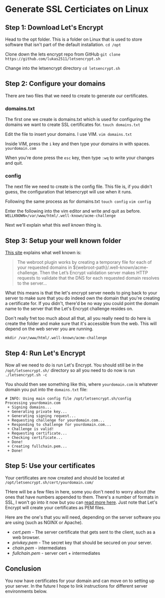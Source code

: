 # Generate SSL Certiciates on Linux

## Step 1: Download Let's Encrypt
Head to the opt folder. This is a folder on Linux that is used to store software that isn't part of the default installation.
`cd /opt`

Clone down the lets encrypt repo from GitHub
`git clone https://github.com/lukas2511/letsencrypt.sh`

Change into the letsencrypt directory
`cd letsencrypt.sh`

## Step 2: Configure your domains
There are two files that we need to create to generate our certificates. 

### domains.txt
The first one we create is domains.txt which is used for configuring the domains we want to create SSL certificates for.
`touch domains.txt`

Edit the file to insert your domains. I use VIM.
`vim domains.txt`

Inside VIM, press the `i` key and then type your domains in with spaces.
`yourdomain.com`

When you're done press the `esc` key, then type `:wq` to write your changes and quit.

### config
The next file we need to create is the config file. This file is, if you didn't guess, the configuration that letsencrypt will use when it runs.

Following the same process as for domains.txt
`touch config`
`vim config`

Enter the following into the vim editor and write and quit as before.
`WELLKNOWN=/var/www/html/.well-known/acme-challenge`

Next we'll explain what this *well known* thing is.

## Step 3: Setup your well known folder
[This site](http://letsencrypt.readthedocs.io/en/latest/using.html) explains what well known is:
>The webroot plugin works by creating a temporary file for each of your requested domains in ${webroot-path}/.well-known/acme-challenge. Then the Let’s Encrypt validation server makes HTTP requests to validate that the DNS for each requested domain resolves to the server...

What this means is that the let's encrypt server needs to ping back to your server to make sure that you do indeed own the domain that you're creating a certificate for. If you didn't, there'd be no way you could point the domain name to the server that the Let's Encrypt challenge resides on.

Don't really fret too much about all that, all you really need to do here is create the folder and make sure that it's accessible from the web. This will depend on the web server you are running.

`mkdir /var/www/html/.well-known/acme-challenge`

## Step 4: Run Let's Encrypt
Now all we need to do is run Let's Encrypt. You should still be in the `/opt/letsencrypt.sh/` directory so all you need to do now is run `./letsencrypt.sh -c`

You should then see something like this, where `yourdomain.com` is whatever domain you put into the `domains.txt` file:
```
# INFO: Using main config file /opt/letsencrypt.sh/config
Processing yourdomain.com
 + Signing domains...
 + Generating private key...
 + Generating signing request...
 + Requesting challenge for yourdomain.com...
 + Responding to challenge for yourdomain.com...
 + Challenge is valid!
 + Requesting certificate...
 + Checking certificate...
 + Done!
 + Creating fullchain.pem...
 + Done!
```

## Step 5: Use your certificates
Your certificates are now created and should be located at `/opt/letsencrypt.sh/cert/yourdomain.com/`

THere will be a few files in here, some you don't need to worry about (the ones that have numbers appended to them. There's a number of formats in SSL, I won't go into it now but you can [read more here](http://serverfault.com/questions/9708/what-is-a-pem-file-and-how-does-it-differ-from-other-openssl-generated-key-file). Just note that Let's Encrypt will create your certificates as PEM files.

Here are the one's that you will need, depending on the server software you are using (such as NGINX or Apache).

- _cert.pem_ - The server certificate that gets sent to the client, such as a web browser.
- _privkey.pem_ - The secret key that should be secured on your server.
- _chain.pem_ - intermediates
- _fullchain.pem_ - server cert + intermediates


## Conclusion
You now have certificates for your domain and can move on to setting up your server. In the future I hope to link instructions for different server environments below.

